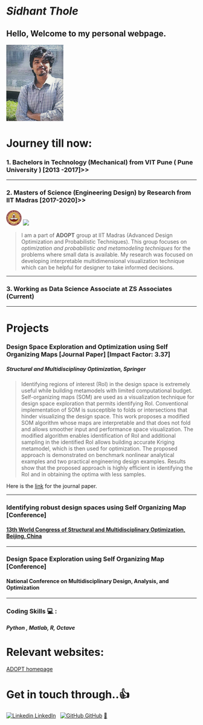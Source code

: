 # _Sidhant Thole_

## Hello, Welcome to my personal webpage.

<img src="/images/tholesidhant.jpg" width="30%" height="30%">

# Journey till now:
### 1. Bachelors in Technology (Mechanical) from VIT Pune ( Pune University ) [2013 -2017]>>
---
### 2. Masters of Science (Engineering Design) by Research from IIT Madras [2017-2020]>>
<img src="/images/iitmlogo.png" width="8%" height="8%"> <img src= "https://ed.iitm.ac.in/~palramu/ADOPT.jpg">
 
 >I am a part of **ADOPT** group at IIT Madras (Advanced Design Optimization and Probabilistic Techniques). This group focuses on _optimization and probabilistic and metamodeling techniques_ for the problems where small data is available. My research was focused on developing interpretable multidimensional visualization technique which can be helpful for designer to take informed decisions. 
 
---
### 3. Working as Data Science Associate at ZS Associates (Current)

---
# Projects 

### Design Space Exploration and Optimization using Self Organizing Maps [Journal Paper] **[Impact Factor: 3.37]**
##### Structural and Multidisciplinay Optimization, Springer
>Identifying regions of interest (RoI) in the design space is extremely useful while building metamodels with limited computational budget. Self-organizing maps (SOM) are used as a visualization technique for design space exploration that permits identifying RoI. Conventional implementation of SOM is susceptible to folds or intersections that hinder visualizing the design space. This work proposes a modified SOM algorithm whose maps are interpretable and that does not fold and allows smoother input and performance space visualization. The modified algorithm enables identification of RoI and additional sampling in the identified RoI allows building accurate Kriging metamodel, which is then used for optimization. The proposed approach is demonstrated on benchmark nonlinear analytical examples and two practical engineering design examples. Results show that the proposed approach is highly efficient in identifying the RoI and in obtaining the optima with less samples.

Here is the [link](https://link.springer.com/article/10.1007/s00158-020-02665-6#:~:text=Self%2Dorganizing%20maps%20(SOM),hinder%20visualizing%20the%20design%20space.) for the journal paper.

---

### Identifying robust design spaces using Self Organizing Map [Conference]
#### [13th World Congress of Structural and Multidisciplinary Optimization, Beijing, China](https://www.issmo.net/wp-content/uploads/WCSMO13-Proceeding.pdf)

---

### Design Space Exploration using Self Organizing Map [Conference]
#### National Conference on Multidisciplinary Design, Analysis, and Optimization

---
### Coding Skills :computer: :
##### Python , Matlab, R, Octave

# Relevant websites:

[ADOPT homepage](https://ed.iitm.ac.in/~palramu/)

# Get in touch through..:+1:
[![Linkedin](https://i.stack.imgur.com/gVE0j.png) LinkedIn](https://in.linkedin.com/in/sidhant-p-thole-62128aaa)
&nbsp;
[![GitHub](https://i.stack.imgur.com/tskMh.png) GitHub](https://github.com/SPThole)
[:email:](mailto:tholesidhantp@gmail.com)
